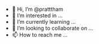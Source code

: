 - 👋 Hi, I’m @pratttham
- 👀 I’m interested in ...
- 🌱 I’m currently learning ...
- 💞️ I’m looking to collaborate on ...
- 📫 How to reach me ...

<!---
pratttham/pratttham is a ✨ special ✨ repository because its `README.md` (this file) appears on your GitHub profile.
You can click the Preview link to take a look at your changes.
--->
